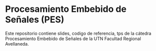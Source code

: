 # Procesamiento Embebido de Señales (PES)

Este repositorio contiene slides, codigo de referencia, tps de la cátedra Procesamiento 
Embebido de Señales de la UTN Facultad Regional Avellaneda.

